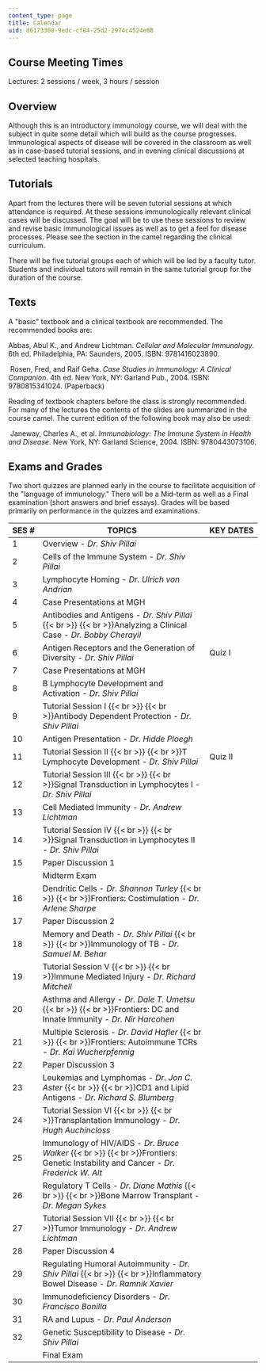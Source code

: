 ```yaml
---
content_type: page
title: Calendar
uid: d6173308-9edc-cf84-25d2-2974c4524e68
---
```


Course Meeting Times
--------------------

Lectures: 2 sessions / week, 3 hours / session

Overview
--------

Although this is an introductory immunology course, we will deal with the subject in quite some detail which will build as the course progresses. Immunological aspects of disease will be covered in the classroom as well as in case-based tutorial sessions, and in evening clinical discussions at selected teaching hospitals.

Tutorials
---------

Apart from the lectures there will be seven tutorial sessions at which attendance is required. At these sessions immunologically relevant clinical cases will be discussed. The goal will be to use these sessions to review and revise basic immunological issues as well as to get a feel for disease processes. Please see the section in the camel regarding the clinical curriculum.

There will be five tutorial groups each of which will be led by a faculty tutor. Students and individual tutors will remain in the same tutorial group for the duration of the course.

Texts
-----

A "basic" textbook and a clinical textbook are recommended. The recommended books are:

Abbas, Abul K., and Andrew Lichtman. _Cellular and Molecular Immunology_. 6th ed. Philadelphia, PA: Saunders, 2005. ISBN: 9781416023890.

 Rosen, Fred, and Raif Geha. _Case Studies in Immunology: A Clinical Companion_. 4th ed. New York, NY: Garland Pub., 2004. ISBN: 9780815341024. (Paperback)

Reading of textbook chapters before the class is strongly recommended. For many of the lectures the contents of the slides are summarized in the course camel. The current edition of the following book may also be used:

 Janeway, Charles A., et al. _Immunobiology: The Immune System in Health and Disease_. New York, NY: Garland Science, 2004. ISBN: 9780443073106.

Exams and Grades
----------------

Two short quizzes are planned early in the course to facilitate acquisition of the "language of immunology." There will be a Mid-term as well as a Final examination (short answers and brief essays). Grades will be based primarily on performance in the quizzes and examinations.

| SES # | TOPICS | KEY DATES |
| --- | --- | --- |
| 1 | Overview - _Dr. Shiv Pillai_ |  |
| 2 | Cells of the Immune System - _Dr. Shiv Pillai_ |  |
| 3 | Lymphocyte Homing - _Dr. Ulrich von Andrian_ |  |
| 4 | Case Presentations at MGH |  |
| 5 | Antibodies and Antigens - _Dr. Shiv Pillai_  {{< br >}}  {{< br >}}Analyzing a Clinical Case - _Dr. Bobby Cherayil_ |  |
| 6 | Antigen Receptors and the Generation of Diversity - _Dr. Shiv Pillai_ | Quiz I |
| 7 | Case Presentations at MGH |  |
| 8 | B Lymphocyte Development and Activation - _Dr. Shiv Pillai_ |  |
| 9 | Tutorial Session I  {{< br >}}  {{< br >}}Antibody Dependent Protection - _Dr. Shiv Pillai_ |  |
| 10 | Antigen Presentation - _Dr. Hidde Ploegh_ |  |
| 11 | Tutorial Session II  {{< br >}}  {{< br >}}T Lymphocyte Development - _Dr. Shiv Pillai_ | Quiz II |
| 12 | Tutorial Session III  {{< br >}}  {{< br >}}Signal Transduction in Lymphocytes I - _Dr. Shiv Pillai_ |  |
| 13 | Cell Mediated Immunity - _Dr. Andrew Lichtman_ |  |
| 14 | Tutorial Session IV  {{< br >}}  {{< br >}}Signal Transduction in Lymphocytes II - _Dr. Shiv Pillai_ |  |
| 15 | Paper Discussion 1 |  |
|  | Midterm Exam |  |
| 16 | Dendritic Cells - _Dr. Shannon Turley_  {{< br >}}  {{< br >}}Frontiers: Costimulation - _Dr. Arlene Sharpe_ |  |
| 17 | Paper Discussion 2 |  |
| 18 | Memory and Death - _Dr. Shiv Pillai_  {{< br >}}  {{< br >}}Immunology of TB - _Dr. Samuel M. Behar_ |  |
| 19 | Tutorial Session V  {{< br >}}  {{< br >}}Immune Mediated Injury - _Dr. Richard Mitchell_ |  |
| 20 | Asthma and Allergy - _Dr. Dale T. Umetsu_  {{< br >}}  {{< br >}}Frontiers: DC and Innate Immunity - _Dr. Nir Harcohen_ |  |
| 21 | Multiple Sclerosis - _Dr. David Hafler_  {{< br >}}  {{< br >}}Frontiers: Autoimmune TCRs - _Dr. Kai Wucherpfennig_ |  |
| 22 | Paper Discussion 3 |  |
| 23 | Leukemias and Lymphomas - _Dr. Jon C. Aster_  {{< br >}}  {{< br >}}CD1 and Lipid Antigens - _Dr. Richard S. Blumberg_ |  |
| 24 | Tutorial Session VI  {{< br >}}  {{< br >}}Transplantation Immunology - _Dr. Hugh Auchincloss_ |  |
| 25 | Immunology of HIV/AIDS - _Dr. Bruce Walker_  {{< br >}}  {{< br >}}Frontiers: Genetic Instability and Cancer - _Dr. Frederick W. Alt_ |  |
| 26 | Regulatory T Cells - _Dr. Diane Mathis_  {{< br >}}  {{< br >}}Bone Marrow Transplant - _Dr. Megan Sykes_ |  |
| 27 | Tutorial Session VII  {{< br >}}  {{< br >}}Tumor Immunology - _Dr. Andrew Lichtman_ |  |
| 28 | Paper Discussion 4 |  |
| 29 | Regulating Humoral Autoimmunity - _Dr. Shiv Pillai_  {{< br >}}  {{< br >}}Inflammatory Bowel Disease - _Dr. Ramnik Xavier_ |  |
| 30 | Immunodeficiency Disorders - _Dr. Francisco Bonilla_ |  |
| 31 | RA and Lupus - _Dr. Paul Anderson_ |  |
| 32 | Genetic Susceptibility to Disease - _Dr. Shiv Pillai_ |  |
|  | Final Exam |